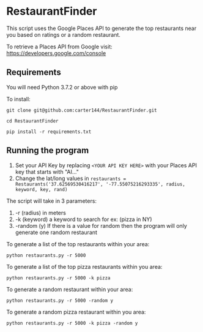 # RestaurantFinder

This script uses the Google Places API to generate the top restaurants near you based on ratings or a random restaurant.

To retrieve a Places API from Google visit: https://developers.google.com/console

## Requirements
You will need Python 3.7.2 or above with pip

To install:

`git clone git@github.com:carter144/RestaurantFinder.git`

`cd RestaurantFinder`

`pip install -r requirements.txt`

## Running the program

1. Set your API Key by replacing `<YOUR API KEY HERE>` with your Places API key that starts with "AI..."
2. Change the lat/long values in `restaurants = Restaurants('37.62569530416217', '-77.55075216293335', radius, keyword, key, rand)`


The script will take in 3 parameters:
1. -r (radius) in meters
2. -k (keyword) a keyword to search for ex: (pizza in NY)
3. -random (y) If there is a value for random then the program will only generate one random restaurant

To generate a list of the top restaurants within your area:

`python restaurants.py -r 5000`

To generate a list of the top pizza restaurants within you area:

`python restaurants.py -r 5000 -k pizza`

To generate a random restaurant within your area:

`python restaurants.py -r 5000 -random y`

To generate a random pizza restaurant within you area:

`python restaurants.py -r 5000 -k pizza -random y`

